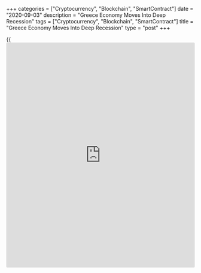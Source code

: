 +++
categories = ["Cryptocurrency", "Blockchain", "SmartContract"]
date = "2020-09-03"
description = "Greece Economy Moves Into Deep Recession"
tags = ["Cryptocurrency", "Blockchain", "SmartContract"]
title = "Greece Economy Moves Into Deep Recession"
type = "post"
+++

{{<iframe id="large-banner" src="https://www.bounty.group/#slide=20.0" width="100%" height="600" scrolling="no" style="border: 0px solid rgb(216, 221, 230); border-radius: 3px;">}}

Greece's [economy][1] fell into a record recession in the second quarter
due to the restrictions imposed to contain the coonavirus pandemic,
provisional data from the Hellenic Statistical Authority showed
Thursday.

Gross domestic product fell 14 percent sequentially in the second
quarter, following a 0.7 percent drop in the first quarter.

The economy had entered a technical recession in the first quarter.

On a yearly basis, the economy shrank 15.2 percent after easing 0.5
percent a quarter ago.

The expenditure-side breakdown showed that final consumption expenditure
fell 9.3 percent from the first quarter. At the same time, gross fixed
capital formation decreased by 2.0 percent.

Exports of goods and services plunged 32.1 percent and imports of goods
and services were down 16.7 percent.

For comments and feedback [contact](https://www.playgroundfx.com/contact/): editorial@rtt[news](https://www.letsplayfx.com/blog/forex-news-website/).com

[Economic News][1]

 **What parts of the world are seeing the best (and worst) economic
performances lately? Click[here][2] to check out our [Econ Scorecard][2]
and find out! See up-to-the-moment [ranking](https://www.playgroundfx.com/blog/crypto-exchange-ranking/)s for the best and worst
performers in [GDP][3], [unemployment rate][4], [inflation][5] and much
more.**

   1. www.rtt[news](https://www.letsplayfx.com/blog/forex-news-website/).com/Content/EconomicNews.aspx
   2. www.rtt[news](https://www.letsplayfx.com/blog/forex-news-website/).com/economic-scorecard/world-rank/industrial-production/highest-performance.aspx
   3. www.rtt[news](https://www.letsplayfx.com/blog/forex-news-website/).com/economic-scorecard/world-rank/GDP/highest-performance.aspx
   4. www.rtt[news](https://www.letsplayfx.com/blog/forex-news-website/).com/economic-scorecard/world-rank/unemployment-rate/lowest-performance.aspx
   5. www.rtt[news](https://www.letsplayfx.com/blog/forex-news-website/).com/economic-scorecard/world-rank/CPI/highest-performance.aspx